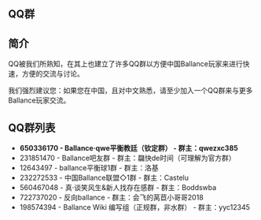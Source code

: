 ## QQ群

## 简介

QQ被我们所熟知，在其上也建立了许多QQ群以方便中国Ballance玩家来进行快速，方便的交流与讨论。

我们强烈建议您：如果您在中国，且对中文熟悉，请至少加入一个QQ群来与更多Ballance玩家交流。

## QQ群列表

* **650336170 - Ballance·qwe平衡教廷（钦定群） - 群主：qwezxc385**
* 231851470 - Ballance吧友群 - 群主：飝快de时间（可理解为官方群）
* 12643497 - ballance平衡球1群 - 群主：洛基
* 232272533 - 中国Ballance联盟◇1群 - 群主：Castelu
* 560467048 - 真·谈笑风生&新人找存在感群 - 群主：Boddswba
* 722737020 - 反向ballance - 群主：会飞的莴苣小哥哥2018
* 198574394 - Ballance Wiki 编写组（正规群，非水群） - 群主：yyc12345